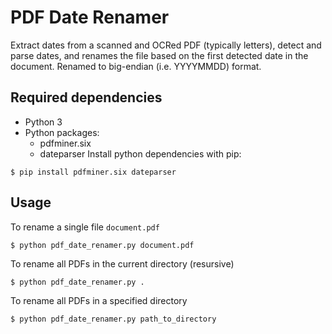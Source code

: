 # PDF Date Renamer
Extract dates from a scanned and OCRed PDF (typically letters), detect and parse dates, and renames the file based on the first detected date in the document. Renamed to big-endian (i.e. YYYYMMDD) format.

## Required dependencies
- Python 3
- Python packages:
  - pdfminer.six
  - dateparser
Install python dependencies with pip:
```console
$ pip install pdfminer.six dateparser
```

## Usage
To rename a single file `document.pdf`
```console
$ python pdf_date_renamer.py document.pdf
```

To rename all PDFs in the current directory (resursive)
```console
$ python pdf_date_renamer.py .
```

To rename all PDFs in a specified directory
```console
$ python pdf_date_renamer.py path_to_directory
```
